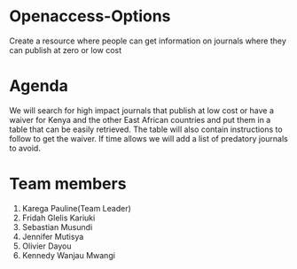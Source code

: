 # Openaccess-Options
Create a resource where people can get information on journals where they can publish at zero or low cost
# Agenda
We will search for high impact journals that publish at low cost or have a waiver for Kenya and the other East African countries and put them in a table that can be easily retrieved. The table will also contain instructions to follow to get the waiver. 
If time allows we will add a list of predatory journals to avoid. 
# Team members
1. Karega Pauline(Team Leader)
2. Fridah Glelis Kariuki
3. Sebastian Musundi
4. Jennifer Mutisya
5. Olivier Dayou
6. Kennedy Wanjau Mwangi
